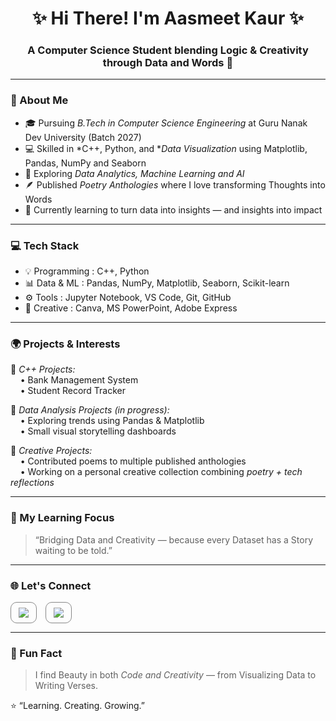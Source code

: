 <h1 align="center">✨ Hi There! I'm Aasmeet Kaur ✨</h1>
<h3 align="center">A Computer Science Student blending Logic & Creativity through Data and Words 🌸</h3>

---

### 🌼 About Me
- 🎓 Pursuing *B.Tech in Computer Science Engineering* at Guru Nanak Dev University (Batch 2027)  
- 💻 Skilled in *C++, Python, and **Data Visualization* using Matplotlib, Pandas, NumPy and Seaborn  
- 🧠 Exploring *Data Analytics, Machine Learning and AI*  
- 🪶 Published *Poetry Anthologies* where I love transforming Thoughts into Words  
- 🌱 Currently learning to turn data into insights — and insights into impact  

---

### 💻 Tech Stack
                                           
  - 💡 Programming  : C++, Python                                                 
  - 📊 Data & ML    : Pandas, NumPy, Matplotlib, Seaborn, Scikit-learn 
  - ⚙  Tools        : Jupyter Notebook, VS Code, Git, GitHub                      
  - 🎨 Creative     : Canva, MS PowerPoint, Adobe Express                         
---

### 🌍 Projects & Interests
🔹 *C++ Projects:*  
&nbsp;&nbsp;&nbsp;&nbsp;• Bank Management System  
&nbsp;&nbsp;&nbsp;&nbsp;• Student Record Tracker  

🔹 *Data Analysis Projects (in progress):*  
&nbsp;&nbsp;&nbsp;&nbsp;• Exploring trends using Pandas & Matplotlib  
&nbsp;&nbsp;&nbsp;&nbsp;• Small visual storytelling dashboards  

🔹 *Creative Projects:*  
&nbsp;&nbsp;&nbsp;&nbsp;• Contributed poems to multiple published anthologies  
&nbsp;&nbsp;&nbsp;&nbsp;• Working on a personal creative collection combining *poetry + tech reflections*

---

### 🧩 My Learning Focus
> “Bridging Data and Creativity — because every Dataset has a Story waiting to be told.”

---

### 🌐 Let's Connect

<p>
  <a href="https://www.linkedin.com/in/aasmeet-kaur-7b1830303" target="_blank" style="text-decoration:none;">
    <span style="
      display:inline-block;
      border:1.5px solid #888;
      border-radius:10px;
      padding:8px 12px;
      margin-right:10px;">
      <img src="https://img.shields.io/badge/LinkedIn-0077B5?style=for-the-badge&logo=linkedin&logoColor=white"/>
    </span>
  </a>

  <a href="mailto:kauraasmeet@gmail.com" target="_blank" style="text-decoration:none;">
    <span style="
      display:inline-block;
      border:1.5px solid #888;
      border-radius:10px;
      padding:8px 12px;">
      <img src="https://img.shields.io/badge/Gmail-D14836?style=for-the-badge&logo=gmail&logoColor=white"/>
    </span>
  </a>
</p>

---

### 🌸 Fun Fact
> I find Beauty in both *Code and Creativity* — from Visualizing Data to Writing Verses.

⭐ “Learning. Creating. Growing.”
